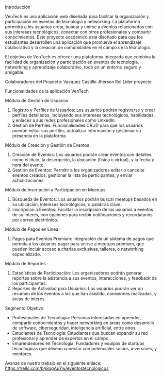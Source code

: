 Introducción

VenTech es una aplicación web diseñada para facilitar la organización y participación en eventos de tecnología y networking. La plataforma permitirá a los usuarios crear, buscar y unirse a eventos relacionados con sus intereses tecnológicos, conectar con otros profesionales y compartir conocimientos. Este proyecto académico está diseñado para que los estudiantes desarrollen una aplicación que promueva el aprendizaje colaborativo y la creación de comunidades en el campo de la tecnología.

El objetivo de VenTech es ofrecer una plataforma integrada que combina la facilidad de organización y participación en eventos de tecnología, networking y aprendizaje colaborativo, todo en un entorno seguro y amigable.

Colaboradores del Proyecto:
Vasquez Castillo Jherson 
Rol
Lider proyecto

Funcionalidades de la aplicación VenTech

Módulo de Gestión de Usuarios
1. Registro y Perfiles de Usuarios: Los usuarios podrán registrarse y crear perfiles detallados, incluyendo sus intereses tecnológicos, habilidades, y enlaces a sus redes profesionales como LinkedIn.
2. Gestión de Perfiles: Funcionalidades CRUD para que los usuarios puedan editar sus perfiles, actualizar información y gestionar su presencia en la plataforma.

Módulo de Creación y Gestión de Eventos
1. Creación de Eventos: Los usuarios podrán crear eventos con detalles como el título, la descripción, la ubicación (física o virtual), y la fecha y hora del evento.
2. Gestión de Eventos: Permitir a los organizadores editar o cancelar eventos creados, gestionar la lista de participantes, y enviar actualizaciones.

Módulo de Inscripción y Participación en Meetups
1. Búsqueda de Eventos: Los usuarios podrán buscar meetups basados en su ubicación, intereses tecnológicos, o palabras clave.
2. Inscripción a Eventos: Facilitar la inscripción de los usuarios a eventos de su interés, con opciones para recibir notificaciones y recordatorios por correo electrónico.

Módulo de Pagos en Línea
1. Pagos para Eventos Premium: Integración de un sistema de pagos que permita a los usuarios pagar para unirse a meetups premium, que pueden incluir acceso a charlas exclusivas, talleres, o networking especializado.

Módulo de Reportes
1. Estadísticas de Participación: Los organizadores podrán generar reportes sobre la asistencia a sus eventos, interacciones, y feedback de los participantes.
2. Reportes de Actividad para Usuarios: Los usuarios podrán ver un resumen de los eventos a los que han asistido, conexiones realizadas, y áreas de interés.

Segmento Objetivo:
- Profesionales de Tecnología: Personas interesadas en aprender, compartir conocimientos y hacer networking en áreas como desarrollo de software, ciberseguridad, inteligencia artificial, entre otros.
- Estudiantes de Tecnología: Estudiantes que buscan expandir su red profesional y aprender de expertos en el campo.
- Emprendedores en Tecnología: Fundadores y equipos de startups tecnológicas que desean conectar con potenciales socios, inversores, y mentores.

Avanze de nuetro trabajo en el siguiente enlace: https://trello.com/b/j8qgAuYw/eventostecnologicos

